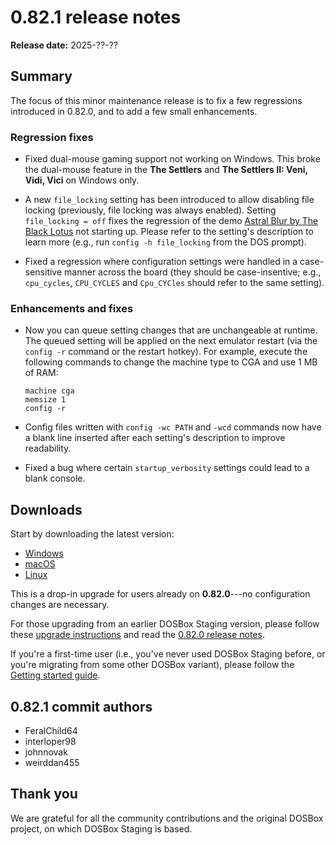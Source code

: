 # 0.82.1 release notes

**Release date:** 2025-??-??

## Summary

The focus of this minor maintenance release is to fix a few regressions introduced
in 0.82.0, and to add a few small enhancements.


### Regression fixes

- Fixed dual-mouse gaming support not working on Windows. This broke 
  the dual-mouse feature in the **The Settlers** and **The Settlers II: Veni,
  Vidi, Vici** on Windows only.

- A new `file_locking` setting has been introduced to allow disabling file
  locking (previously, file locking was always enabled). Setting
  `file_locking = off` fixes the regression of the demo [Astral Blur by The Black
  Lotus](https://www.pouet.net/prod.php?which=1) not starting up.
  Please refer to the setting's description to learn more (e.g., run `config
  -h file_locking` from the DOS prompt).

- Fixed a regression where configuration settings were handled in a
  case-sensitive manner across the board (they should be case-insentive; e.g., 
  `cpu_cycles`, `CPU_CYCLES` and `Cpu_CYCles` should refer to the same setting).


### Enhancements and fixes

- Now you can queue setting changes that are unchangeable at runtime. The
  queued setting will be applied on the next emulator restart (via the `config
  -r` command or the restart hotkey). For example, execute the following
  commands to change the machine type to CGA and use 1 MB of RAM:

    ```
    machine cga
    memsize 1
    config -r
    ```

- Config files written with `config -wc PATH` and `-wcd` commands now have a
  blank line inserted after each setting's description to improve readability.

- Fixed a bug where certain `startup_verbosity` settings could lead to a blank
  console.


## Downloads

Start by downloading the latest version:

<div class="compact" markdown>

- [Windows](../windows.md)
- [macOS](../macos.md)
- [Linux](../linux.md)

</div>

This is a drop-in upgrade for users already on **0.82.0**---no configuration
changes are necessary.

For those upgrading from an earlier DOSBox Staging version, please follow
these [upgrade instructions](0.82.0.md/#how-to-upgrade) and read the
[0.82.0 release notes](0.82.0.md).

If you're a first-time user (i.e., you've never used DOSBox Staging before, or
you're migrating from some other DOSBox variant), please follow the [Getting
started guide](../../getting-started/index.md).


## 0.82.1 commit authors

<div class="compact" markdown>

- FeralChild64
- interloper98
- johnnovak
- weirddan455

</div>


## Thank you

We are grateful for all the community contributions and the original DOSBox
project, on which DOSBox Staging is based.
